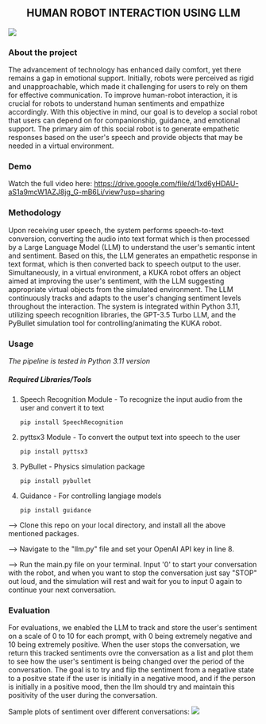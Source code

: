 <p align="center">
  <h2 align="center">HUMAN ROBOT INTERACTION USING LLM</h2>
</p>

<img src="https://github.com/NirshalNiru/Human-Robot-Interaction-using-LLM/blob/9efc2ba087d3556df6e64c36b67a8a66ce521d45/image.png">

### About the project
The advancement of technology has enhanced daily comfort, yet there remains a gap in emotional support. Initially, robots were perceived as rigid and unapproachable, which made it challenging for users to rely on them for effective communication. To improve human-robot interaction, it is crucial for robots to understand human sentiments and empathize accordingly. With this objective in mind, our goal is to develop a social robot that users can depend on for companionship, guidance, and emotional support. The primary aim of this social robot is to generate empathetic responses based on the user's speech and provide objects that may be needed in a virtual environment.

### Demo
Watch the full video here: https://drive.google.com/file/d/1xd6yHDAU-aS1a9mcW1AZJ8jg_G-mB6Li/view?usp=sharing

### Methodology
Upon receiving user speech, the system performs speech-to-text conversion, converting the audio into text format which is then processed by a Large Language Model (LLM) to understand the user's semantic intent and sentiment. Based on this, the LLM generates an empathetic response in text format, which is then converted back to speech output to the user. Simultaneously, in a virtual environment, a KUKA robot offers an object aimed at improving the user's sentiment, with the LLM suggesting appropriate virtual objects from the simulated environment. The LLM continuously tracks and adapts to the user's changing sentiment levels throughout the interaction. The system is integrated within Python 3.11, utilizing speech recognition libraries, the GPT-3.5 Turbo LLM, and the PyBullet simulation tool for controlling/animating the KUKA robot.

### Usage
*The pipeline is tested in Python 3.11 version*
##### Required Libraries/Tools
1) Speech Recognition Module - To recognize the input audio from the user and convert it to text
   ```
   pip install SpeechRecognition
   ```
2) pyttsx3 Module - To convert the output text into speech to the user
   ```
   pip install pyttsx3
   ```
3) PyBullet - Physics simulation package
   ```
   pip install pybullet
   ```
4) Guidance - For controlling langiage models
   ```
   pip install guidance
   ```
--> Clone this repo on your local directory, and install all the above mentioned packages. 

--> Navigate to the "llm.py" file and set your OpenAI API key in line 8.

--> Run the main.py file on your terminal. Input '0' to start your conversation with the robot, and when you want to stop the conversation just say "STOP" out loud, and the simulation will rest and wait for you to input 0 again to continue your next conversation.

### Evaluation
For evaluations, we enabled the LLM to track and store the user's sentiment on a scale of 0 to 10 for each prompt, with 0 being extremely negative and 10 being extremely positive. When the user stops the conversation, we return this tracked sentiments ovre the conversation as a list and plot them to see how the user's sentiment is being changed over the period of the conversation. The goal is to try and flip the sentiment from a negative state to a positve state if the user is initially in a negative mood, and if the person is initially in a positive mood, then the llm should try and maintain this positivity of the user during the conversation.

Sample plots of sentiment over different conversations:
<img src="https://github.com/NirshalNiru/Human-Robot-Interaction-using-LLM/blob/b8673fd4ec24afbbebf980239f22380117c6f870/plots.png">

